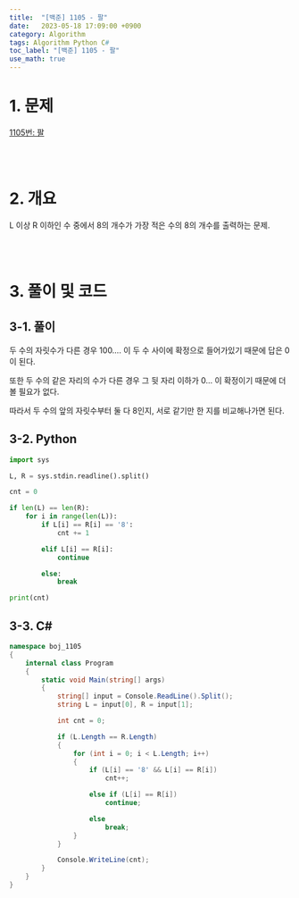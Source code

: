 ```yaml
---
title:  "[백준] 1105 - 팔"
date:   2023-05-18 17:09:00 +0900
category: Algorithm
tags: Algorithm Python C#
toc_label: "[백준] 1105 - 팔"
use_math: true
---
```


# 1. 문제
[1105번: 팔](https://www.acmicpc.net/problem/1105)


<br/>
<br/>

# 2. 개요
L 이상 R 이하인 수 중에서 8의 개수가 가장 적은 수의 8의 개수를 출력하는 문제.

<br/>
<br/>

# 3. 풀이 및 코드
## 3-1. 풀이
두 수의 자릿수가 다른 경우 100…. 이 두 수 사이에 확정으로 들어가있기 때문에 답은 0이 된다.

또한 두 수의 같은 자리의 수가 다른 경우 그 뒷 자리 이하가 0… 이 확정이기 때문에 더 볼 필요가 없다.

따라서 두 수의 앞의 자릿수부터 둘 다 8인지, 서로 같기만 한 지를 비교해나가면 된다.

## 3-2. Python

```python
import sys

L, R = sys.stdin.readline().split()

cnt = 0

if len(L) == len(R):
    for i in range(len(L)):
        if L[i] == R[i] == '8':
            cnt += 1

        elif L[i] == R[i]:
            continue

        else:
            break

print(cnt)
```

## 3-3. C#

```csharp
namespace boj_1105
{
    internal class Program
    {
        static void Main(string[] args)
        {
            string[] input = Console.ReadLine().Split();
            string L = input[0], R = input[1];

            int cnt = 0;

            if (L.Length == R.Length)
            {
                for (int i = 0; i < L.Length; i++)
                {
                    if (L[i] == '8' && L[i] == R[i])
                        cnt++;

                    else if (L[i] == R[i])
                        continue;

                    else
                        break;
                }
            }

            Console.WriteLine(cnt);
        }
    }
}
```
